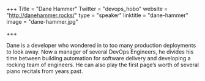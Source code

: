+++
Title = "Dane Hammer"
Twitter = "devops_hobo"
website = "http://danehammer.rocks/"
type = "speaker"
linktitle = "dane-hammer"
image = "dane-hammer.jpg"

+++

Dane is a developer who wondered in to too many production deployments to look away. Now a manager of several DevOps Engineers, he divides his time between building automation for software delivery and developing a rocking team of engineers. He can also play the first page’s worth of several piano recitals from years past.
